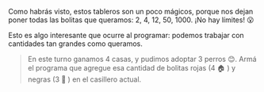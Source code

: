 <gs-toolbox toolbox-url="https://raw.githubusercontent.com/MumukiProject/mumuki-guia-gobstones-primeros-programas-kids/master/toolbox.xml"></gs-toolbox>

Como habrás visto, estos tableros son un poco mágicos, porque nos dejan poner todas las bolitas que queramos: 2, 4, 12, 50, 1000. ¡No hay límites! :open_mouth:

Esto es algo interesante que ocurre al programar: podemos trabajar con cantidades tan grandes como queramos.

> En este turno ganamos 4 casas, y pudimos adoptar 3 perros :blush:. Armá el programa que agregue esa cantidad de bolitas rojas (4 :house: ) y negras (3 :dog: ) en el casillero actual. 
